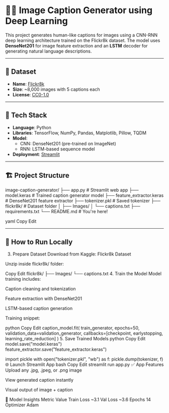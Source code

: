 # 🧠📸 Image Caption Generator using Deep Learning

This project generates human-like captions for images using a CNN-RNN deep learning architecture trained on the Flickr8k dataset. The model uses **DenseNet201** for image feature extraction and an **LSTM** decoder for generating natural language descriptions.

---

## 📂 Dataset

- **Name**: [Flickr8k](https://www.kaggle.com/datasets/adityajn105/flickr8k)
- **Size**: ~8,000 images with 5 captions each
- **License**: [CC0-1.0](https://creativecommons.org/publicdomain/zero/1.0/)

---

## 🧰 Tech Stack

- **Language**: Python
- **Libraries**: TensorFlow, NumPy, Pandas, Matplotlib, Pillow, TQDM
- **Model**:
  - CNN: DenseNet201 (pre-trained on ImageNet)
  - RNN: LSTM-based sequence model
- **Deployment**: [Streamlit](https://streamlit.io/)

---

## 🏗️ Project Structure

image-caption-generator/
├── app.py # Streamlit web app
├── model.keras # Trained caption generator model
├── feature_extractor.keras # DenseNet201 feature extractor
├── tokenizer.pkl # Saved tokenizer
├── flickr8k/ # Dataset folder
│ ├── Images/
│ └── captions.txt
├── requirements.txt
└── README.md # You're here!

yaml
Copy
Edit

---

## 🚀 How to Run Locally

3. Prepare Dataset
Download from Kaggle: Flickr8k Dataset

Unzip inside flickr8k/ folder:

Copy
Edit
flickr8k/
├── Images/
└── captions.txt
4. Train the Model
Model training includes:

Caption cleaning and tokenization

Feature extraction with DenseNet201

LSTM-based caption generation

Training snippet:

python
Copy
Edit
caption_model.fit(
    train_generator,
    epochs=50,
    validation_data=validation_generator,
    callbacks=[checkpoint, earlystopping, learning_rate_reduction]
)
5. Save Trained Models
python
Copy
Edit
model.save("model.keras")
feature_extractor.save("feature_extractor.keras")

import pickle
with open("tokenizer.pkl", "wb") as f:
    pickle.dump(tokenizer, f)
🌐 Launch Streamlit App
bash
Copy
Edit
streamlit run app.py
✅ App Features
Upload any .jpg, .jpeg, or .png image

View generated caption instantly

Visual output of image + caption

🧠 Model Insights
Metric	Value
Train Loss	~3.1
Val Loss	~3.6
Epochs	14
Optimizer	Adam

